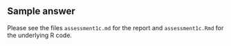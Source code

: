 ## Sample answer

Please see the files `assessment1c.md` for the report and `assessment1c.Rmd` for the underlying R code.
